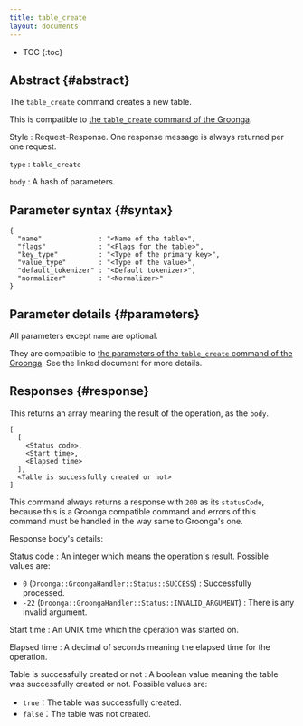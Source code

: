 ```yaml
---
title: table_create
layout: documents
---
```


* TOC
{:toc}

## Abstract {#abstract}

The `table_create` command creates a new table.

This is compatible to [the `table_create` command of the Groonga](http://groonga.org/docs/reference/commands/table_create.html).

Style
: Request-Response. One response message is always returned per one request.

`type`
: `table_create`

`body`
: A hash of parameters.

## Parameter syntax {#syntax}

    {
      "name"              : "<Name of the table>",
      "flags"             : "<Flags for the table>",
      "key_type"          : "<Type of the primary key>",
      "value_type"        : "<Type of the value>",
      "default_tokenizer" : "<Default tokenizer>",
      "normalizer"        : "<Normalizer>"
    }

## Parameter details {#parameters}

All parameters except `name` are optional.

They are compatible to [the parameters of the `table_create` command of the Groonga](http://groonga.org/docs/reference/commands/table_create.html#parameters). See the linked document for more details.

## Responses {#response}

This returns an array meaning the result of the operation, as the `body`.

    [
      [
        <Status code>,
        <Start time>,
        <Elapsed time>
      ],
      <Table is successfully created or not>
    ]

This command always returns a response with `200` as its `statusCode`, because this is a Groonga compatible command and errors of this command must be handled in the way same to Groonga's one.

Response body's details:

Status code
: An integer which means the operation's result. Possible values are:
  
   * `0` (`Droonga::GroongaHandler::Status::SUCCESS`) : Successfully processed.
   * `-22` (`Droonga::GroongaHandler::Status::INVALID_ARGUMENT`) : There is any invalid argument.

Start time
: An UNIX time which the operation was started on.

Elapsed time
: A decimal of seconds meaning the elapsed time for the operation.

Table is successfully created or not
: A boolean value meaning the table was successfully created or not. Possible values are:
  
   * `true`：The table was successfully created.
   * `false`：The table was not created.
